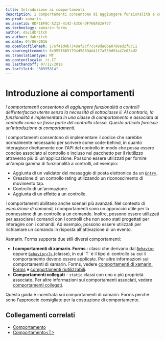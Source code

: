 ```yaml
---
title: Introduzione ai comportamenti
description: I comportamenti consentono di aggiungere funzionalità a controlli dell'interfaccia utente senza la necessità di sottoclasse li. Al contrario, la funzionalità è implementata in una classe di comportamento e associata al controllo come se fosse parte del controllo stesso. Questo articolo fornisce un'introduzione ai comportamenti.
ms.prod: xamarin
ms.assetid: 0DF1EF8C-A212-4142-A3C6-DF760A82A757
ms.technology: xamarin-forms
author: davidbritch
ms.author: dabritch
ms.date: 04/06/2016
ms.openlocfilehash: 176f41d4b7349af2cf7cc49de8ba0789ad2f8c11
ms.sourcegitcommit: 6e955f6851794d58334d41f7a550d93a47e834d2
ms.translationtype: MT
ms.contentlocale: it-IT
ms.lasthandoff: 07/12/2018
ms.locfileid: "38995814"
---
```

# <a name="introduction-to-behaviors"></a>Introduzione ai comportamenti

_I comportamenti consentono di aggiungere funzionalità a controlli dell'interfaccia utente senza la necessità di sottoclasse li. Al contrario, la funzionalità è implementata in una classe di comportamento e associata al controllo come se fosse parte del controllo stesso. Questo articolo fornisce un'introduzione ai comportamenti._

I comportamenti consentono di implementare il codice che sarebbe normalmente necessario per scrivere come code-behind, in quanto interagisce direttamente con l'API del controllo in modo che possa essere conciso associato al controllo o incluso nel pacchetto per il riutilizzo attraverso più di un'applicazione. Possono essere utilizzati per fornire un'ampia gamma di funzionalità a controlli, ad esempio:

- Aggiunta di un validator del messaggio di posta elettronica da un [ `Entry` ](xref:Xamarin.Forms.Entry).
- Creazione di un controllo rating utilizzando un riconoscimento di movimento tap.
- Controllo di un'animazione.
- Aggiunta di un effetto a un controllo.

I comportamenti abilitano anche scenari più avanzati. Nel contesto di *esecuzione di comandi*, i comportamenti sono un approccio utile per la connessione di un controllo a un comando. Inoltre, possono essere utilizzati per associare i comandi con i controlli che non sono stati progettati per interagire con i comandi. Ad esempio, possono essere utilizzati per richiamare un comando in risposta all'attivazione di un evento.

Xamarin. Forms supporta due stili diversi comportamenti:

- **I comportamenti di xamarin. Forms** : classi che derivano dal [ `Behavior` ](xref:Xamarin.Forms.Behavior) oppure [ `Behavior<T>` ](xref:Xamarin.Forms.Behavior`1) (classe), in cui `T` è il tipo di controllo su cui il comportamento devono essere applicate. Per altre informazioni sui comportamenti di xamarin. Forms, vedere [comportamenti di xamarin. Forms](~/xamarin-forms/app-fundamentals/behaviors/creating.md) e [comportamenti riutilizzabili](~/xamarin-forms/app-fundamentals/behaviors/reusable/index.md).
- **Comportamenti collegati** – `static` classi con uno o più proprietà associate. Per altre informazioni sui comportamenti associati, vedere [comportamenti collegati](~/xamarin-forms/app-fundamentals/behaviors/attached.md).

Questa guida è incentrata sui comportamenti di xamarin. Forms perché sono l'approccio consigliato per la costruzione di comportamento.



## <a name="related-links"></a>Collegamenti correlati

- [Comportamento](xref:Xamarin.Forms.Behavior)
- [Comportamento&lt;T&gt;](xref:Xamarin.Forms.Behavior`1)
